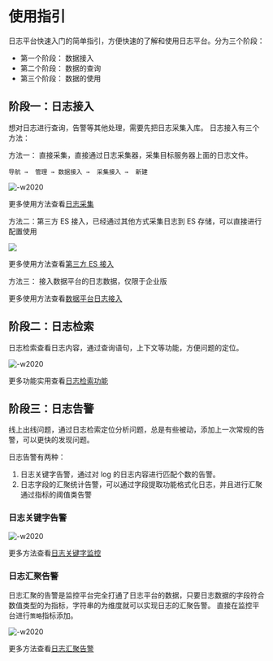 # 使用指引

日志平台快速入门的简单指引，方便快速的了解和使用日志平台。分为三个阶段：

* 第一个阶段： 数据接入
* 第二个阶段： 数据的查询
* 第三个阶段： 数据的使用

## 阶段一：日志接入

想对日志进行查询，告警等其他处理，需要先把日志采集入库。 日志接入有三个方法：

方法一： 直接采集，直接通过日志采集器，采集目标服务器上面的日志文件。 

 `导航 →  管理 → 数据接入 →  采集接入 →  新建` 

![-w2020](media/16049158688127.jpg)

更多使用方法查看[日志采集](../functions/manager/collect_log.md)

方法二：第三方 ES 接入，已经通过其他方式采集日志到 ES 存储，可以直接进行配置使用

![](media/16049160893702.jpg)

更多使用方法查看[第三方 ES 接入](../functions/manager/third_es.md)

方法三： 接入数据平台的日志数据，仅限于企业版


更多使用方法查看[数据平台日志接入](../functions/manager/bkdata.md)


## 阶段二：日志检索

日志检索查看日志内容，通过查询语句，上下文等功能，方便问题的定位。

![-w2020](media/16049823259300.jpg)

更多功能实用查看[日志检索功能](../functions/search_log.md)

## 阶段三：日志告警

线上出线问题，通过日志检索定位分析问题，总是有些被动，添加上一次常规的告警，可以更快的发现问题。

日志告警有两种：

1. 日志关键字告警，通过对 log 的日志内容进行匹配个数的告警。
2. 日志字段的汇聚统计告警，可以通过字段提取功能格式化日志，并且进行汇聚通过指标的阈值类告警

### 日志关键字告警

![-w2020](media/16049823473941.jpg)

更多方法查看[日志关键字监控](../guide/keyword_monitor.md)

### 日志汇聚告警

日志汇聚的告警是监控平台完全打通了日志平台的数据，只要日志数据的字段符合数值类型的为指标，字符串的为维度就可以实现日志的汇聚告警。 直接在监控平台进行`策略`指标添加。

![-w2020](media/16049175632146.jpg)

更多方法查看[日志汇聚告警](../../../监控平台/产品白皮书/guide/log_monitor.md)


